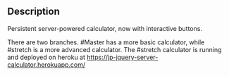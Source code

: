 ## Description

Persistent server-powered calculator, now with interactive buttons.

There are two branches. #Master has a more basic calculator, while #stretch is a more advanced calculator. The #stretch calculator is running and deployed on heroku at https://jp-jquery-server-calculator.herokuapp.com/
